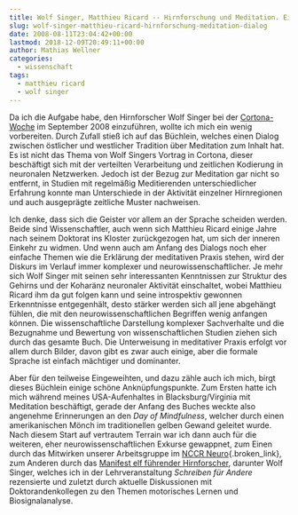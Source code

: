 ```yaml
---
title: Wolf Singer, Matthieu Ricard -- Hirnforschung und Meditation. Ein Dialog.
slug: wolf-singer-matthieu-ricard-hirnforschung-meditation-dialog
date: 2008-08-11T23:04:42+00:00
lastmod: 2018-12-09T20:49:11+00:00
author: Mathias Wellner
categories:
  - wissenschaft
tags:
  - matthieu ricard
  - wolf singer
---
```

Da ich die Aufgabe habe, den Hirnforscher Wolf Singer bei der [Cortona-Woche](http://www.cortona.ethz.ch) im September 2008 einzuführen, wollte ich mich ein wenig vorbereiten. Durch Zufall stieß ich auf das Büchlein, welches einen Dialog zwischen östlicher und westlicher Tradition über Meditation zum Inhalt hat. Es ist nicht das Thema von Wolf Singers Vortrag in Cortona, dieser beschäftigt sich mit der verteilten Verarbeitung und zeitlichen Kodierung in neuronalen Netzwerken. Jedoch ist der Bezug zur Meditation gar nicht so entfernt, in Studien mit regelmäßig Meditierenden unterschiedlicher Erfahrung konnte man Unterschiede in der Aktivität einzelner Hirnregionen und auch ausgeprägte zeitliche Muster nachweisen.
<!--more-->

Ich denke, dass sich die Geister vor allem an der Sprache scheiden werden. Beide sind Wissenschaftler, auch wenn sich Matthieu Ricard einige Jahre nach seinem Doktorat ins Kloster zurückgezogen hat, um sich der inneren Einkehr zu widmen. Und wenn auch am Anfang des Dialogs noch eher einfache Themen wie die Erklärung der meditativen Praxis stehen, wird der Diskurs im Verlauf immer komplexer und neurowissenschaftlicher. Je mehr sich Wolf Singer mit seinen sehr interessanten Kenntnissen zur Struktur des Gehirns und der Koharänz neuronaler Aktivität einschaltet, wobei Matthieu Ricard ihm da gut folgen kann und seine introspektiv gewonnen Erkenntnisse entgegenhält, desto stärker werden sich all jene abgehängt fühlen, die mit den neurowissenschaftlichen Begriffen wenig anfangen können. Die wissenschaftliche Darstellung komplexer Sachverhalte und die Bezugnahme und Bewertung von wissenschaftlichen Studien ziehen sich durch das gesamte Buch. Die Unterweisung in meditativer Praxis erfolgt vor allem durch Bilder, davon gibt es zwar auch einige, aber die formale Sprache ist einfach mächtiger und dominanter.

Aber für den teilweise Eingeweihten, und dazu zähle auch ich mich, birgt dieses Büchlein einige schöne Anknüpfungspunkte. Zum Ersten hatte ich mich während meines USA-Aufenhaltes in Blacksburg/Virginia mit Meditation beschäftigt, gerade der Anfang des Buches weckte also angenehme Erinnerungen an den _Day of Mindfulness_, welcher durch einen amerikanischen Mönch im traditionellen gelben Gewand geleitet wurde. Nach diesem Start auf vertrautem Terrain war ich dann auch für die weiteren, eher neurowissenschaftlichen Exkurse gewappnet, zum Einen durch das Mitwirken unserer Arbeitsgruppe im [NCCR Neuro](http://www.nccr-neuro.uzh.ch/){.broken_link}, zum Anderen durch das [Manifest elf führender Hirnforscher](http://www.gehirn-und-geist.de/artikel/852357&_z=798884), darunter Wolf Singer, welches ich in der Lehrveranstaltung _Schreiben für Andere_ rezensierte und zuletzt durch aktuelle Diskussionen mit Doktorandenkollegen zu den Themen motorisches Lernen und Biosignalanalyse.